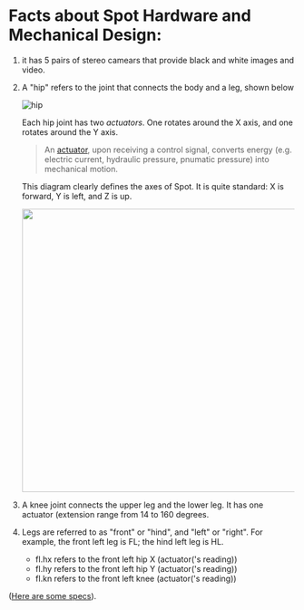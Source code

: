 # Facts about Spot Hardware and Mechanical Design:

1. it has 5 pairs of stereo camears that provide black and white images and video.

2. A "hip" refers to the joint that connects the body and a leg, shown below

   ![hip](https://i.imgur.com/pyMhUtQ.png)

   Each hip joint has two _actuators_. One rotates around the X axis, and one rotates around the Y axis.

   >An [actuator](https://en.wikipedia.org/wiki/Actuator), upon receiving a control signal, converts energy (e.g. electric current, hydraulic pressure, pnumatic pressure) into mechanical motion.

    This diagram clearly defines the axes of Spot. It is quite standard: X is forward, Y is left, and Z is up.

    <img src="https://d33wubrfki0l68.cloudfront.net/dd322f87de0e52e2cf381e96d4392b135b6dca61/8fd3c/_images/spotframes.png" width="500px">

3. A knee joint connects the upper leg and the lower leg. It has one actuator (extension range from 14 to 160 degrees.

4. Legs are referred to as "front" or "hind", and "left" or "right". For example, the front left leg is FL; the hind left leg is HL.

   * fl.hx refers to the front left hip X (actuator('s reading))
   * fl.hy refers to the front left hip Y (actuator('s reading))
   * fl.kn refers to the front left knee (actuator('s reading))

([Here are some specs](https://support.bostondynamics.com/s/article/Robot-specifications)).
